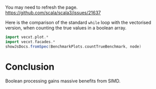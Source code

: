 
You may need to refresh the page.
https://github.com/scala/scala3/issues/21637

Here is the comparison of the standard `while` loop with the vectorised version, when counting the true values in a boolean array.

```scala mdoc:js sc:nocompile
import vecxt.plot.*
import vecxt.facades.*
showJsDocs.fromSpec(BenchmarkPlots.countTrueBenchmark, node)

```

# Conclusion
Boolean processing gains massive benefits from SIMD.
